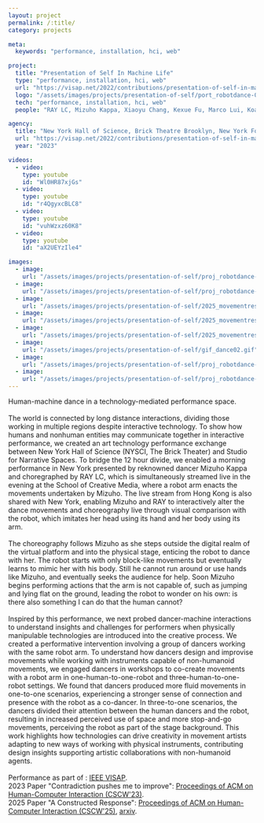 ```yaml
---
layout: project
permalink: /:title/
category: projects

meta:
  keywords: "performance, installation, hci, web"

project:
  title: "Presentation of Self In Machine Life"
  type: "performance, installation, hci, web"
  url: "https://visap.net/2022/contributions/presentation-of-self-in-machine-life"
  logo: "/assets/images/projects/presentation-of-self/port_robotdance-04square.jpg"
  tech: "performance, installation, hci, web"
  people: "RAY LC, Mizuho Kappa, Xiaoyu Chang, Kexue Fu, Marco Lui, Koala Yip, Longman Luk"

agency:
  title: "New York Hall of Science, Brick Theatre Brooklyn, New York Foundation for the Arts, Hong Kong Arts Development Council, Chow Sang Sang Research Fund, Cornell Tech, Cranbrook Academy of Art, Hong Kong Academy for Performing Arts, IEEE VISAP, CSCW"
  url: "https://visap.net/2022/contributions/presentation-of-self-in-machine-life"
  year: "2023"

videos:
  - video:
    type: youtube
    id: "Wl0HR87xjGs"
  - video:
    type: youtube
    id: "r4QgyxcBLC8"
  - video:
    type: youtube
    id: "vuhWzxz60K8"
  - video:
    type: youtube
    id: "aX2UEYzIle4"

images:
  - image:
    url: "/assets/images/projects/presentation-of-self/proj_robotdance-04.jpg"
  - image:
    url: "/assets/images/projects/presentation-of-self/proj_robotdance-06.jpg"
  - image:
    url: "/assets/images/projects/presentation-of-self/2025_movementresearch_01.jpg"
  - image:
    url: "/assets/images/projects/presentation-of-self/2025_movementresearch_02.jpg"
  - image:
    url: "/assets/images/projects/presentation-of-self/2025_movementresearch_03.jpg"
  - image:
    url: "/assets/images/projects/presentation-of-self/gif_dance02.gif"
  - image:
    url: "/assets/images/projects/presentation-of-self/proj_robotdance-03.jpg"
  - image:
    url: "/assets/images/projects/presentation-of-self/proj_robotdance-64.jpg"
---
```

<p>Human-machine dance in a technology-mediated performance space.<br><br>
The world is connected by long distance interactions, dividing those working in multiple regions despite interactive technology. To show how humans and nonhuman entities may communicate together in interactive performance, we created an art technology performance exchange between New York Hall of Science (NYSCI, The Brick Theater) and Studio for Narrative Spaces. To bridge the 12 hour divide, we enabled a morning performance in New York presented by reknowned dancer Mizuho Kappa and choregraphed by RAY LC, which is simultaneously streamed live in the evening at the School of Creative Media, where a robot arm enacts the movements undertaken by Mizuho. The live stream from Hong Kong is also shared with New York, enabling Mizuho and RAY to interactively alter the dance movements and choreography live through visual comparison with the robot, which imitates her head using its hand and her body using its arm.<br><br>
The choreography follows Mizuho as she steps outside the digital realm of the virtual platform and into the physical stage, enticing the robot to dance with her. The robot starts with only block-like movements but eventually learns to mimic her with his body. Still he cannot run around or use hands like Mizuho, and eventually seeks the audience for help. Soon Mizuho begins performing actions that the arm is not capable of, such as jumping and lying flat on the ground, leading the robot to wonder on his own: is there also something I can do that the human cannot?<br><br>
Inspired by this performance, we next probed dancer-machine interactions to understand insights and challenges for performers when physically manipulable technologies are introduced into the creative process. We created a performative intervention involving a group of dancers working with the same robot arm. To understand how dancers design and improvise movements while working with instruments capable of non-humanoid movements, we engaged dancers in workshops to co-create movements with a robot arm in one-human-to-one-robot and three-human-to-one-robot settings. We found that dancers produced more fluid movements in one-to-one scenarios, experiencing a stronger sense of connection and presence with the robot as a co-dancer. In three-to-one scenarios, the dancers divided their attention between the human dancers and the robot, resulting in increased perceived use of space and more stop-and-go movements, perceiving the robot as part of the stage background. This work highlights how technologies can drive creativity in movement artists adapting to new ways of working with physical instruments, contributing design insights supporting artistic collaborations with non-humanoid agents.<br><br>
Performance as part of : <a href="https://ieeexplore.ieee.org/document/9975592"><u>IEEE VISAP</u></a>.<br>
2023 Paper "Contradiction pushes me to improve": <a href="https://dl.acm.org/doi/10.1145/3610182"><u>Proceedings of ACM on Human-Computer Interaction (CSCW'23)</u></a>.<br>
2025 Paper "A Constructed Response": <a href="https://dl.acm.org/doi/10.1145/3757452"><u>Proceedings of ACM on Human-Computer Interaction (CSCW'25)</u></a>, <a href="https://arxiv.org/abs/2505.23090"><u>arxiv</u></a>.
</p>
